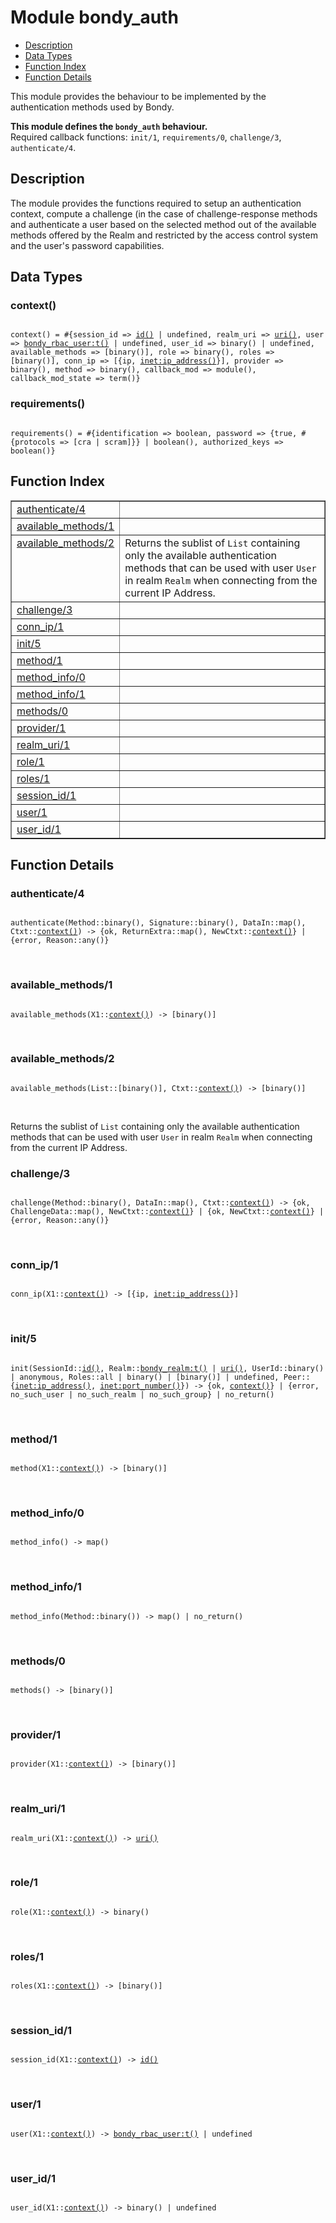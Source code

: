 

# Module bondy_auth #
* [Description](#description)
* [Data Types](#types)
* [Function Index](#index)
* [Function Details](#functions)

This module provides the behaviour to be implemented by the
authentication methods used by Bondy.

__This module defines the `bondy_auth` behaviour.__<br /> Required callback functions: `init/1`, `requirements/0`, `challenge/3`, `authenticate/4`.

<a name="description"></a>

## Description ##
The module provides the functions
required to setup an authentication context, compute a challenge (in the
case of challenge-response methods and authenticate a user based on the
selected method out of the available methods offered by the Realm and
restricted by the access control system and the user's password capabilities.
<a name="types"></a>

## Data Types ##




### <a name="type-context">context()</a> ###


<pre><code>
context() = #{session_id =&gt; <a href="#type-id">id()</a> | undefined, realm_uri =&gt; <a href="#type-uri">uri()</a>, user =&gt; <a href="bondy_rbac_user.md#type-t">bondy_rbac_user:t()</a> | undefined, user_id =&gt; binary() | undefined, available_methods =&gt; [binary()], role =&gt; binary(), roles =&gt; [binary()], conn_ip =&gt; [{ip, <a href="inet.md#type-ip_address">inet:ip_address()</a>}], provider =&gt; binary(), method =&gt; binary(), callback_mod =&gt; module(), callback_mod_state =&gt; term()}
</code></pre>




### <a name="type-requirements">requirements()</a> ###


<pre><code>
requirements() = #{identification =&gt; boolean, password =&gt; {true, #{protocols =&gt; [cra | scram]}} | boolean(), authorized_keys =&gt; boolean()}
</code></pre>

<a name="index"></a>

## Function Index ##


<table width="100%" border="1" cellspacing="0" cellpadding="2" summary="function index"><tr><td valign="top"><a href="#authenticate-4">authenticate/4</a></td><td></td></tr><tr><td valign="top"><a href="#available_methods-1">available_methods/1</a></td><td></td></tr><tr><td valign="top"><a href="#available_methods-2">available_methods/2</a></td><td>Returns the sublist of <code>List</code> containing only the available
authentication methods that can be used with user <code>User</code> in realm <code>Realm</code>
when connecting from the current IP Address.</td></tr><tr><td valign="top"><a href="#challenge-3">challenge/3</a></td><td></td></tr><tr><td valign="top"><a href="#conn_ip-1">conn_ip/1</a></td><td></td></tr><tr><td valign="top"><a href="#init-5">init/5</a></td><td></td></tr><tr><td valign="top"><a href="#method-1">method/1</a></td><td></td></tr><tr><td valign="top"><a href="#method_info-0">method_info/0</a></td><td></td></tr><tr><td valign="top"><a href="#method_info-1">method_info/1</a></td><td></td></tr><tr><td valign="top"><a href="#methods-0">methods/0</a></td><td></td></tr><tr><td valign="top"><a href="#provider-1">provider/1</a></td><td></td></tr><tr><td valign="top"><a href="#realm_uri-1">realm_uri/1</a></td><td></td></tr><tr><td valign="top"><a href="#role-1">role/1</a></td><td></td></tr><tr><td valign="top"><a href="#roles-1">roles/1</a></td><td></td></tr><tr><td valign="top"><a href="#session_id-1">session_id/1</a></td><td></td></tr><tr><td valign="top"><a href="#user-1">user/1</a></td><td></td></tr><tr><td valign="top"><a href="#user_id-1">user_id/1</a></td><td></td></tr></table>


<a name="functions"></a>

## Function Details ##

<a name="authenticate-4"></a>

### authenticate/4 ###

<pre><code>
authenticate(Method::binary(), Signature::binary(), DataIn::map(), Ctxt::<a href="#type-context">context()</a>) -&gt; {ok, ReturnExtra::map(), NewCtxt::<a href="#type-context">context()</a>} | {error, Reason::any()}
</code></pre>
<br />

<a name="available_methods-1"></a>

### available_methods/1 ###

<pre><code>
available_methods(X1::<a href="#type-context">context()</a>) -&gt; [binary()]
</code></pre>
<br />

<a name="available_methods-2"></a>

### available_methods/2 ###

<pre><code>
available_methods(List::[binary()], Ctxt::<a href="#type-context">context()</a>) -&gt; [binary()]
</code></pre>
<br />

Returns the sublist of `List` containing only the available
authentication methods that can be used with user `User` in realm `Realm`
when connecting from the current IP Address.

<a name="challenge-3"></a>

### challenge/3 ###

<pre><code>
challenge(Method::binary(), DataIn::map(), Ctxt::<a href="#type-context">context()</a>) -&gt; {ok, ChallengeData::map(), NewCtxt::<a href="#type-context">context()</a>} | {ok, NewCtxt::<a href="#type-context">context()</a>} | {error, Reason::any()}
</code></pre>
<br />

<a name="conn_ip-1"></a>

### conn_ip/1 ###

<pre><code>
conn_ip(X1::<a href="#type-context">context()</a>) -&gt; [{ip, <a href="inet.md#type-ip_address">inet:ip_address()</a>}]
</code></pre>
<br />

<a name="init-5"></a>

### init/5 ###

<pre><code>
init(SessionId::<a href="#type-id">id()</a>, Realm::<a href="bondy_realm.md#type-t">bondy_realm:t()</a> | <a href="#type-uri">uri()</a>, UserId::binary() | anonymous, Roles::all | binary() | [binary()] | undefined, Peer::{<a href="inet.md#type-ip_address">inet:ip_address()</a>, <a href="inet.md#type-port_number">inet:port_number()</a>}) -&gt; {ok, <a href="#type-context">context()</a>} | {error, no_such_user | no_such_realm | no_such_group} | no_return()
</code></pre>
<br />

<a name="method-1"></a>

### method/1 ###

<pre><code>
method(X1::<a href="#type-context">context()</a>) -&gt; [binary()]
</code></pre>
<br />

<a name="method_info-0"></a>

### method_info/0 ###

<pre><code>
method_info() -&gt; map()
</code></pre>
<br />

<a name="method_info-1"></a>

### method_info/1 ###

<pre><code>
method_info(Method::binary()) -&gt; map() | no_return()
</code></pre>
<br />

<a name="methods-0"></a>

### methods/0 ###

<pre><code>
methods() -&gt; [binary()]
</code></pre>
<br />

<a name="provider-1"></a>

### provider/1 ###

<pre><code>
provider(X1::<a href="#type-context">context()</a>) -&gt; [binary()]
</code></pre>
<br />

<a name="realm_uri-1"></a>

### realm_uri/1 ###

<pre><code>
realm_uri(X1::<a href="#type-context">context()</a>) -&gt; <a href="#type-uri">uri()</a>
</code></pre>
<br />

<a name="role-1"></a>

### role/1 ###

<pre><code>
role(X1::<a href="#type-context">context()</a>) -&gt; binary()
</code></pre>
<br />

<a name="roles-1"></a>

### roles/1 ###

<pre><code>
roles(X1::<a href="#type-context">context()</a>) -&gt; [binary()]
</code></pre>
<br />

<a name="session_id-1"></a>

### session_id/1 ###

<pre><code>
session_id(X1::<a href="#type-context">context()</a>) -&gt; <a href="#type-id">id()</a>
</code></pre>
<br />

<a name="user-1"></a>

### user/1 ###

<pre><code>
user(X1::<a href="#type-context">context()</a>) -&gt; <a href="bondy_rbac_user.md#type-t">bondy_rbac_user:t()</a> | undefined
</code></pre>
<br />

<a name="user_id-1"></a>

### user_id/1 ###

<pre><code>
user_id(X1::<a href="#type-context">context()</a>) -&gt; binary() | undefined
</code></pre>
<br />

